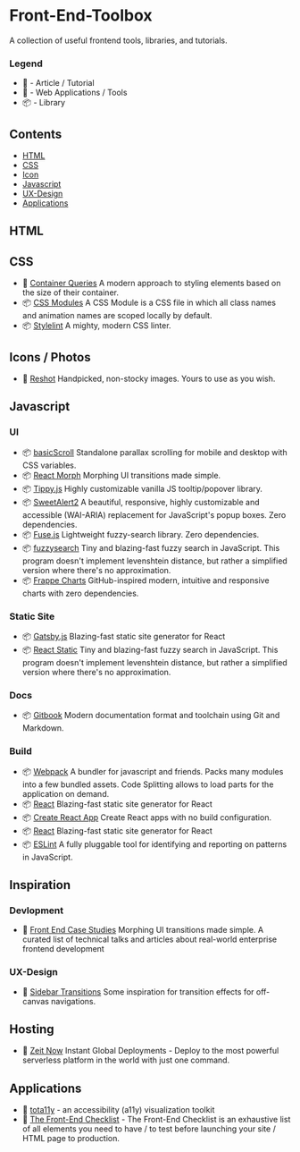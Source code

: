 # Front-End-Toolbox

 A collection of useful frontend tools, libraries, and tutorials.
 
### Legend

- :memo: - Article / Tutorial
- :wrench: - Web Applications / Tools
- :package: - Library

## Contents
- [HTML](#html)
- [CSS](#css)
- [Icon](#icons)
- [Javascript](#Javascript)
- [UX-Design](#ux-design)
- [Applications](#applications)

## HTML

## CSS
- :memo: [Container Queries](https://philipwalton.github.io/responsive-components/) A modern approach to styling elements based on the size of their container.
- :package: [CSS Modules](https://github.com/css-modules/css-modules) A CSS Module is a CSS file in which all class names and animation names are scoped locally by default. 
- :package: [Stylelint](https://github.com/stylelint/stylelint) A mighty, modern CSS linter.

## Icons / Photos
- :wrench: [Reshot](https://www.reshot.com/) Handpicked, non-stocky images. Yours to use as you wish.

## Javascript
### UI
- :package: [basicScroll](https://github.com/electerious/basicScroll) Standalone parallax scrolling for mobile and desktop with CSS variables.
- :package: [React Morph](https://github.com/brunnolou/react-morph) Morphing UI transitions made simple.
- :package: [Tippy.js](https://github.com/atomiks/tippyjs) Highly customizable vanilla JS tooltip/popover library.
- :package: [SweetAlert2](https://sweetalert2.github.io/) A beautiful, responsive, highly customizable and accessible (WAI-ARIA) replacement for JavaScript's popup boxes. Zero dependencies.
- :package: [Fuse.js](http://fusejs.io/) Lightweight fuzzy-search library. Zero dependencies.
- :package: [fuzzysearch](https://github.com/bevacqua/fuzzysearch) Tiny and blazing-fast fuzzy search in JavaScript. This program doesn't implement levenshtein distance, but rather a simplified version where there's no approximation. 
- :package: [Frappe Charts](https://github.com/frappe/charts) GitHub-inspired modern, intuitive and responsive charts with zero dependencies.

### Static Site
- :package: [Gatsby.js](https://www.gatsbyjs.org/) Blazing-fast static site generator for React
- :package: [React Static](https://nozzle-react-static.netlify.com/) Tiny and blazing-fast fuzzy search in JavaScript. This program doesn't implement levenshtein distance, but rather a simplified version where there's no approximation. 

### Docs
- :package: [Gitbook](https://github.com/GitbookIO/gitbook) Modern documentation format and toolchain using Git and Markdown.

### Build
- :package: [Webpack](https://github.com/webpack/webpack) A bundler for javascript and friends. Packs many modules into a few bundled assets. Code Splitting allows to load parts for the application on demand.
- :package: [React](https://github.com/facebook/react/) Blazing-fast static site generator for React
- :package: [Create React App](https://github.com/facebook/create-react-app) Create React apps with no build configuration.
- :package: [React](https://github.com/facebook/react/) Blazing-fast static site generator for React
- :package: [ESLint](https://github.com/eslint/eslint) A fully pluggable tool for identifying and reporting on patterns in JavaScript. 

## Inspiration
### Devlopment
- :memo: [Front End Case Studies](https://github.com/andrew--r/frontend-case-studies) Morphing UI transitions made simple. A curated list of technical talks and articles about real-world enterprise frontend development

### UX-Design
- :memo: [Sidebar Transitions](https://tympanus.net/Development/SidebarTransitions/) Some inspiration for transition effects for off-canvas navigations.

## Hosting
- :wrench: [Zeit Now](https://zeit.co/now) Instant Global Deployments - Deploy to the most powerful serverless platform in the world with just one command.

## Applications
- :wrench: [tota11y](https://github.com/Khan/tota11y) - an accessibility (a11y) visualization toolkit 
- :wrench: [The Front-End Checklist](https://frontendchecklist.io/) - The Front-End Checklist is an exhaustive list of all elements you need to have / to test before launching your site / HTML page to production.
